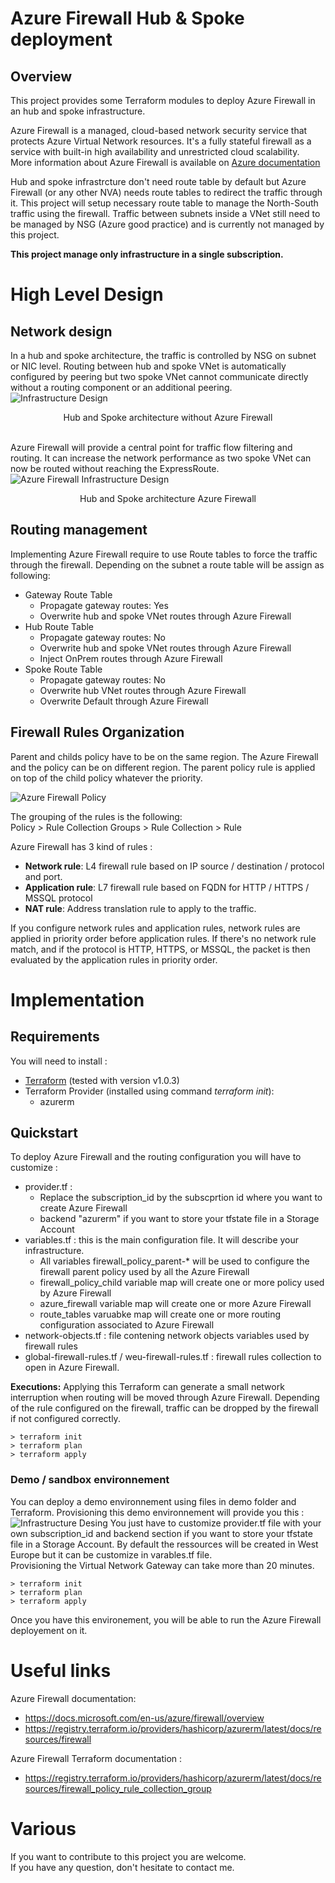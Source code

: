 # Azure Firewall Hub & Spoke deployment

## Overview
This project provides some Terraform modules to deploy Azure Firewall in an hub and spoke infrastructure. 

Azure Firewall is a managed, cloud-based network security service that protects Azure Virtual Network resources. It's a fully stateful firewall as a service with built-in high availability and unrestricted cloud scalability.  
More information about Azure Firewall is available on [Azure documentation](https://docs.microsoft.com/en-us/azure/firewall/overview)

Hub and spoke infrastrcture don't need route table by default but Azure Firewall (or any other NVA) needs route tables to redirect the traffic through it.
This project will setup necessary route table to manage the North-South traffic using the firewall. Traffic between subnets inside a VNet still need to be managed by NSG (Azure good practice) and is currently not managed by this project.

**This project manage only infrastructure in a single subscription.**

# High Level Design

## Network design
In a hub and spoke architecture, the traffic is controlled by NSG on subnet or NIC level. Routing between hub and spoke VNet is automatically configured by peering but two spoke VNet cannot communicate directly without a routing component or an additional peering. 
![Infrastructure Design](doc/Infrastructure.jpg)
<center>Hub and Spoke architecture without Azure Firewall</center>
<br/>

Azure Firewall will provide a central point for traffic flow filtering and routing. It can increase the network performance as two spoke VNet can now be routed without reaching the ExpressRoute. 
![Azure Firewall Infrastructure Design](doc/InfrastructureFirewall.jpg)
<center>Hub and Spoke architecture Azure Firewall</center>

## Routing management
Implementing Azure Firewall require to use Route tables to force the traffic through the firewall. Depending on the subnet a route table will be assign as following: 
* Gateway Route Table
    * Propagate gateway routes: Yes
    * Overwrite hub and spoke VNet routes through Azure Firewall
* Hub Route Table
    * Propagate gateway routes: No
    * Overwrite hub and spoke VNet routes through Azure Firewall
    * Inject OnPrem routes through Azure Firewall
* Spoke Route Table
    * Propagate gateway routes: No
    * Overwrite hub VNet routes through Azure Firewall
    * Overwrite Default through Azure Firewall

## Firewall Rules Organization

Parent and childs policy have to be on the same region. The Azure Firewall and the policy can be on different region. The parent policy rule is applied on top of the child policy whatever the priority. 

![Azure Firewall Policy](doc/AzureFirewall-Policy.jpg)


The grouping of the rules is the following:  
Policy > Rule Collection Groups > Rule Collection > Rule

Azure Firewall has 3 kind of rules : 
* **Network rule**: L4 firewall rule based on IP source / destination / protocol and port. 
* **Application rule**: L7 firewall rule based on FQDN for HTTP / HTTPS / MSSQL protocol
* **NAT rule**: Address translation rule to apply to the traffic. 

If you configure network rules and application rules, network rules are applied in priority order before application rules. If there's no network rule match, and if the protocol is HTTP, HTTPS, or MSSQL, the packet is then evaluated by the application rules in priority order.

# Implementation

## Requirements
You will need to install : 
* [Terraform](https://www.terraform.io/downloads.html) (tested with version v1.0.3)
* Terraform Provider (installed using command *terraform init*): 
  * azurerm

## Quickstart
To deploy Azure Firewall and the routing configuration you will have to customize : 
* provider.tf :
    * Replace the subscription_id by the subscprtion id where you want to create Azure Firewall
    * backend "azurerm" if you want to store your tfstate file in a Storage Account
* variables.tf : this is the main configuration file. It will describe your infrastructure. 
  * All variables firewall_policy_parent-* will be used to configure the firewall parent policy used by all the Azure Firewall
  *  firewall_policy_child variable map will create one or more policy used by Azure Firewall
  * azure_firewall variable map will create one or more Azure Firewall
  * route_tables varuabke map will create one or more routing configuration associated to Azure Firewall
* network-objects.tf : file contening network objects variables used by firewall rules
* global-firewall-rules.tf / weu-firewall-rules.tf : firewall rules collection to open in Azure Firewall. 

**Executions:** Applying this Terraform can generate a small network interruption when routing will be moved through Azure Firewall. Depending of the rule configured on the firewall, traffic can be dropped by the firewall if not configured correctly. 

````
> terraform init
> terraform plan
> terraform apply
````

### Demo / sandbox environnement
You can deploy a demo environnement using files in demo folder and Terraform. Provisioning this demo environnement will provide you this : 
![Infrastructure Desing](doc/Infrastructure.jpg)
You just have to customize provider.tf file with your own subscription_id and backend section if you want to store your tfstate file in a Storage Account. By default the ressources will be created in West Europe but it can be customize in varables.tf file.  
Provisioning the Virtual Network Gateway can take more than 20 minutes.
````
> terraform init
> terraform plan
> terraform apply
````
Once you have this environement, you will be able to run the Azure Firewall deployement on it. 

# Useful links
Azure Firewall documentation: 
- https://docs.microsoft.com/en-us/azure/firewall/overview
- https://registry.terraform.io/providers/hashicorp/azurerm/latest/docs/resources/firewall

Azure Firewall Terraform documentation : 
- https://registry.terraform.io/providers/hashicorp/azurerm/latest/docs/resources/firewall_policy_rule_collection_group

# Various
If you want to contribute to this project you are welcome.  
If you have any question, don't hesitate to contact me.